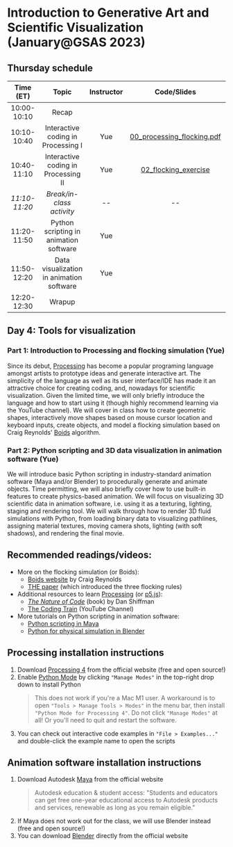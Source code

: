 # Introduction to Generative Art and Scientific Visualization (January@GSAS 2023)

## Thursday schedule

|   Time (ET)   |                   Topic                  | Instructor | Code/Slides | Software|
|:-------------:|:----------------------------------------:|:----------:|:--------:|:--------:|
|  10:00-10:10  |                   Recap                  |            |          |          |
|  10:10-10:40  |    Interactive coding in Processing I    |     Yue    | [00_processing_flocking.pdf](https://github.com/yue-sun/generative-art/blob/main/04_thursday/00_processing_flocking.pdf) |[Install Processing](#processing-installation-instructions)|
|  10:40-11:10  |    Interactive coding in Processing II   |     Yue    | [02_flocking_exercise](https://github.com/yue-sun/generative-art/blob/main/04_thursday/02_flocking_exercise) |          |
| _11:10-11:20_ |         _Break/in-class activity_        |    _--_    |   _--_   |   _--_   |
|  11:20-11:50  |  Python scripting in animation software  |     Yue    |          |[Install Maya/Blender](#animation-software-installation-instructions)|
|  11:50-12:20  | Data visualization in animation software |     Yue    |          |          |
|  12:20-12:30  |                  Wrapup                  |            |          |          |

## Day 4: Tools for visualization

### Part 1: Introduction to Processing and flocking simulation (Yue)
Since its debut, [Processing](https://processing.org/) has become a popular programing language amongst artists to prototype ideas and generate interactive art. The simplicity of the language as well as its user interface/IDE has made it an attractive choice for creating coding, and, nowadays for scientific visualization. Given the limited time, we will only briefly introduce the language and how to start using it (though highly recommend learning via the YouTube channel). We will cover in class how to create geometric shapes, interactively move shapes based on mouse cursor location and keyboard inputs, create objects, and model a flocking simulation based on Craig Reynolds' [Boids](https://en.wikipedia.org/wiki/Boids) algorithm.

### Part 2: Python scripting and 3D data visualization in animation software (Yue)
We will introduce basic Python scripting in industry-standard animation software (Maya and/or Blender) to procedurally generate and animate objects. Time permitting, we will also briefly cover how to use built-in features to create physics-based animation. We will focus on visualizing 3D scientific data in animation software, i.e. using it as a texturing, lighting, staging and rendering tool. We will walk through how to render 3D fluid simulations with Python, from loading binary data to visualizing pathlines, assigning material textures, moving camera shots, lighting (with soft shadows), and rendering the final movie.

## Recommended readings/videos:
- More on the flocking simulation (or Boids):
    - [Boids website](https://www.red3d.com/cwr/boids/) by Craig Reynolds
    - [THE paper](https://dl.acm.org/doi/pdf/10.1145/37402.37406) (which introduced the three flocking rules)
- Additional resources to learn [Processing](https://processing.org/) (or [p5.js](https://p5js.org/)):
    - [_The Nature of Code_](https://natureofcode.com/) (book) by Dan Shiffman
    - [The Coding Train](https://www.youtube.com/channel/UCvjgXvBlbQiydffZU7m1_aw) (YouTube Channel)
- More tutorials on Python scripting in animation software:
    - [Python scripting in Maya](https://www.chadvernon.com/python-scripting-for-maya-artists/)
    - [Python for physical simulation in Blender](https://www.youtube.com/watch?v=KI0tjZUkb5A)

## Processing installation instructions

1. Download [Processing 4](https://processing.org/download) from the official website (free and open source!)
2. Enable [Python Mode](https://py.processing.org/) by clicking `"Manage Modes"` in the top-right drop down to install Python
    >This does not work if you're a Mac M1 user. A workaround is to open `"Tools > Manage Tools > Modes"` in the menu bar, then install `"Python Mode for Processing 4"`. Do not click `"Manage Modes"` at all! Or you'll need to quit and restart the software.
3. You can check out interactive code examples in  `"File > Examples..."` and double-click the example name to open the scripts

## Animation software installation instructions

1. Download Autodesk [Maya](https://www.autodesk.com/products/maya/overview) from the official website
    >Autodesk education & student access: "Students and educators can get free one-year educational access to Autodesk products and services, renewable as long as you remain eligible."
2. If Maya does not work out for the class, we will use Blender instead (free and open source!)
3. You can download [Blender](https://www.blender.org/download/) directly from the official website
